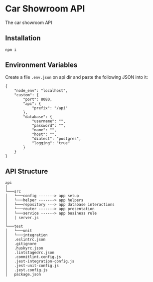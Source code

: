 # Car Showroom API

The car showroom API

## Installation

`npm i`

## Environment Variables

Create a file `.env.json` on api dir and paste the following JSON into it:
```
{
    "node_env": "localhost",
    "custom": {
        "port": 8080,
        "api": {
            "prefix": "/api"
        },
        "database": {
            "username": "",
            "password": "",
            "name": "",
            "host": "",
            "dialect": "postgres",
            "logging": "true"
        }
    }
}
```

## API Structure
```
api
│   
└───src
│   └───config -------> app setup
│   └───helper -------> app helpers
│   └───repository ---> app database interactions
│   └───router -------> app presentation
│   └───service ------> app business rule
│   | server.js
│   
└───test
│   └───unit
│   └───integration
│   .eslintrc.json
│   .gitignore
│   .huskyrc.json
│   .lintstagedrc.json
│   .commitlint.config.js
│   .jest-integration-config.js
│   .jest-unit-config.js
│   .jest.config.js
│   package.json
```